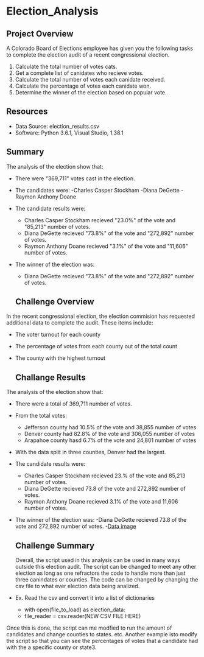 # Election_Analysis

## Project Overview
A Colorado Board of Elections employee has given you the following tasks to complete the election audit of a recent congressional election.

1. Calculate the total number of votes cats.
2. Get a complete list of canidates who recieve votes.
3. Calculate the total number of votes each canidate received.
4. Calculate the percentage of votes each canidate won.
5. Determine the winner of the election based on popular vote.

## Resources
- Data Source: election_results.csv
- Software: Python 3.6.1, Visual Studio, 1.38.1

## Summary
The analysis of the election show that:
- There were "369,711" votes cast in the election.
- The candidates were:
  -Charles Casper Stockham 
  -Diana DeGette
  -Raymon Anthony Doane
- The candidate results were:
  - Charles Casper Stockham recieved "23.0%" of the vote and "85,213" number of votes.
  - Diana DeGette recieved "73.8%" of the vote and "272,892" number of votes.
  - Raymon Anthony Doane recieved "3.1%" of the vote and "11,606" number of votes.
- The winner of the election was:
  - Diana DeGette recieved "73.8%" of the vote and "272,892" number of votes.
  
  ## Challenge Overview
In the recent congressional election, the election commision has requested additional data to complete the audit. These items include: 
- The voter turnout for each county
- The percentage of votes from each county out of the total count
- The county with the highest turnout

  ## Challange Results
The analysis of the election show that:
- There were a total of 369,711 number of votes.
- From the total votes:
  - Jefferson county had 10.5% of the vote and 38,855 number of votes
  - Denver county had 82.8% of the vote and 306,055 number of votes
  - Arapahoe county hasd 6.7% of the vote and 24,801 number of votes
- With the data split in three counties, Denver had the largest.
- The candidate results were:
  - Charles Casper Stockham recieved 23.% of the vote and 85,213 number of votes.
  - Diana DeGette recieved 73.8 of the vote and 272,892 number of votes.
  - Raymon Anthony Doane recieved 3.1% of the vote and 11,606 number of votes.
- The winner of the election was:
  -Diana DeGette recieved 73.8 of the vote and 272,892 number of votes.
-[Data image](https://github.com/josafathpelayo/Election_Analysis/blob/main/election%20txt%20results.png)
  ## Challenge Summary
  Overall, the script used in this analysis can be used in many ways outside this election audit. The script can be changed to meet any other election as long as one refractors the code to handle more than just three canindates or counties. The code can be changed by changing the csv file to what ever election data being analized.

- Ex. Read the csv and convert it into a list of dictionaries
    - with open(file_to_load) as election_data:
    - file_reader = csv.reader(NEW CSV FILE HERE)
    
Once this is done, the script can me modfied to run the amount of candidates and change counties to states. etc. Another example isto modify the script so that you can see the percentages of votes that a candidate had with the a specific county or state3.
